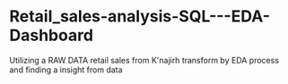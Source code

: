 # Retail_sales-analysis-SQL---EDA-Dashboard
Utilizing a RAW DATA retail sales from K'najirh transform by EDA process and finding a insight from data 
